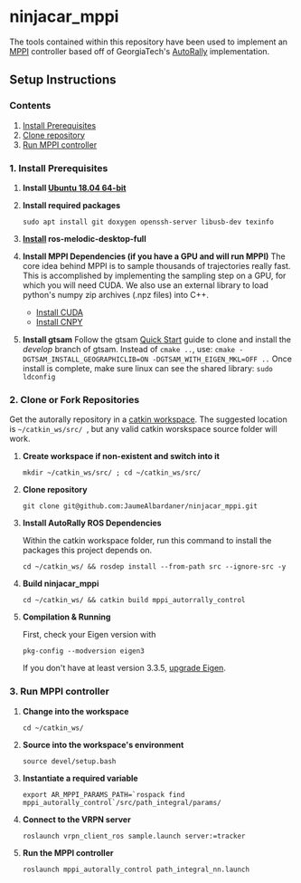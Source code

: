 # ninjacar_mppi

The tools contained within this repository have been used to implement an [MPPI](https://ieeexplore.ieee.org/document/7487277) controller based off of GeorgiaTech's [AutoRally](https://github.com/AutoRally/autorally) implementation.

## Setup Instructions

### Contents

1. [Install Prerequisites](#1-install-prerequisites)
2. [Clone repository](#2-clone-or-fork-repositories)
3. [Run MPPI controller](#3-run-mppi-controller)

### 1. Install Prerequisites

1. __Install [Ubuntu 18.04 64-bit](http://www.ubuntu.com)__

2. __Install required packages__

   ```sudo apt install git doxygen openssh-server libusb-dev texinfo```

3. __[Install](http://www.ros.org/install/) ros-melodic-desktop-full__

4. __Install MPPI Dependencies (if you have a GPU and will run MPPI)__
    The core idea behind MPPI is to sample thousands of trajectories really fast. This is accomplished by implementing the sampling step on a GPU, for which you will need CUDA. We also use an external library to load python's numpy zip archives (.npz files) into C++.
    * [Install CUDA](https://developer.nvidia.com/cuda-downloads)
    * [Install CNPY](https://github.com/rogersce/cnpy)

5. __Install gtsam__
   Follow the gtsam [Quick Start](https://bitbucket.org/gtborg/gtsam/) guide to clone and install the _develop_ branch of gtsam.
   Instead of `cmake ..`, use:
   ```cmake -DGTSAM_INSTALL_GEOGRAPHICLIB=ON -DGTSAM_WITH_EIGEN_MKL=OFF ..```
   Once install is complete, make sure linux can see the shared library:
   ```sudo ldconfig```

### 2. Clone or Fork Repositories
Get the autorally repository in a [catkin workspace](http://wiki.ros.org/catkin/workspaces). The suggested location is  `~/catkin_ws/src/ `, but any valid catkin worskspace source folder will work. 

1. __Create workspace if non-existent and switch into it__
    ```
    mkdir ~/catkin_ws/src/ ; cd ~/catkin_ws/src/
    ```
2. __Clone repository__
    ```
    git clone git@github.com:JaumeAlbardaner/ninjacar_mppi.git
    ```
3. __Install AutoRally ROS Dependencies__
    
    Within the catkin workspace folder, run this command to install the packages this project depends on.
    ```
    cd ~/catkin_ws/ && rosdep install --from-path src --ignore-src -y
    ```
4. __Build ninjacar_mppi__
    ```
    cd ~/catkin_ws/ && catkin build mppi_autorrally_control
    ```

5. __Compilation & Running__

    First, check your Eigen version with 
    ```
    pkg-config --modversion eigen3
    ```
    If you don't have at least version 3.3.5, [upgrade Eigen](https://github.com/eigenteam/eigen-git-mirror).

### 3. Run MPPI controller

1. __Change  into the workspace__
    ```
    cd ~/catkin_ws/
    ```
2. __Source into the workspace's environment__
    ```
    source devel/setup.bash
    ```
3. __Instantiate a required variable__
    ```
    export AR_MPPI_PARAMS_PATH=`rospack find mppi_autorally_control`/src/path_integral/params/
    ```
4. __Connect to the VRPN server__
    ```
    roslaunch vrpn_client_ros sample.launch server:=tracker
    ```
5. __Run the MPPI controller__
    ```
    roslaunch mppi_autorally_control path_integral_nn.launch
    ```